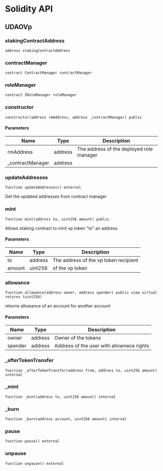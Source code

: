 # Solidity API

## UDAOVp

### stakingContractAddress

```solidity
address stakingContractAddress
```

### contractManager

```solidity
contract ContractManager contractManager
```

### roleManager

```solidity
contract IRoleManager roleManager
```

### constructor

```solidity
constructor(address rmAddress, address _contractManager) public
```

#### Parameters

| Name | Type | Description |
| ---- | ---- | ----------- |
| rmAddress | address | The address of the deployed role manager |
| _contractManager | address |  |

### updateAddresses

```solidity
function updateAddresses() external
```

Get the updated addresses from contract manager

### mint

```solidity
function mint(address to, uint256 amount) public
```

Allows staking contract to mint vp token "to" an address

#### Parameters

| Name | Type | Description |
| ---- | ---- | ----------- |
| to | address | The address of the vp token recipient |
| amount | uint256 | of the vp token |

### allowance

```solidity
function allowance(address owner, address spender) public view virtual returns (uint256)
```

returns allowance of an account for another account

#### Parameters

| Name | Type | Description |
| ---- | ---- | ----------- |
| owner | address | Owner of the tokens |
| spender | address | Address of the user with allownece rights |

### _afterTokenTransfer

```solidity
function _afterTokenTransfer(address from, address to, uint256 amount) internal
```

### _mint

```solidity
function _mint(address to, uint256 amount) internal
```

### _burn

```solidity
function _burn(address account, uint256 amount) internal
```

### pause

```solidity
function pause() external
```

### unpause

```solidity
function unpause() external
```

